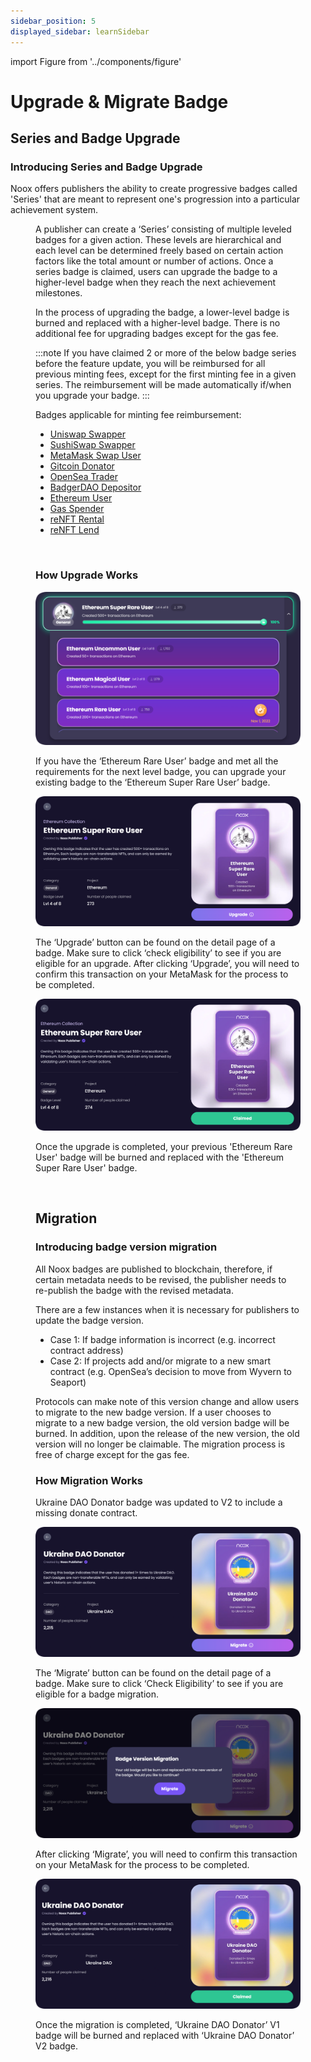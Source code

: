 ```yaml
---
sidebar_position: 5
displayed_sidebar: learnSidebar
---
```

import Figure from '../components/figure'

# Upgrade & Migrate Badge

## Series and Badge Upgrade

### Introducing Series and Badge Upgrade

Noox offers publishers the ability to create progressive badges called 'Series' that are meant to represent one's progression into a particular achievement system.

<Figure caption="Ethereum User Series" src="/img/ethereumUserSeries.png"/>

A publisher can create a ‘Series’ consisting of multiple leveled badges for a given action. These levels are hierarchical and each level can be determined freely based on certain action factors like the total amount or number of actions. Once a series badge is claimed, users can upgrade the badge to a higher-level badge when they reach the next achievement milestones. 

In the process of upgrading the badge, a lower-level badge is burned and replaced with a higher-level badge. There is no additional fee for upgrading badges except for the gas fee.

:::note
If you have claimed 2 or more of the below badge series before the feature update, you will be reimbursed for all previous minting fees, except for the first minting fee in a given series. The reimbursement will be made automatically if/when you upgrade your badge.
:::

Badges applicable for minting fee reimbursement:
- [Uniswap Swapper](https://noox.world/badge/104577845207406739233498577831854075688817521750848206372017175842561722417169)
- [SushiSwap Swapper](https://noox.world/badge/104577845207406739233498577831854075688817521750848206372017175842561722417153)
- [MetaMask Swap User](https://noox.world/badge/104577845207406739233498577831854075688817521750848206372017175842561722417180)
- [Gitcoin Donator](https://noox.world/badge/104577845207406739233498577831854075688817521750848206372017175842561722417213)
- [OpenSea Trader](https://noox.world/badge/104577845207406739233498577831854075688817521750848206372017175842561722417236)
- [BadgerDAO Depositor](https://noox.world/badge/104577845207406739233498577831854075688817521750848206372017175842561722417191)
- [Ethereum User](https://noox.world/badge/104577845207406739233498577831854075688817521750848206372017175842561722417161)
- [Gas Spender](https://noox.world/badge/104577845207406739233498577831854075688817521750848206372017175842561722417275)
- [reNFT Rental](https://noox.world/badge/104577845207406739233498577831854075688817521750848206372017175842561722417284)
- [reNFT Lend](https://noox.world/badge/104577845207406739233498577831854075688817521750848206372017175842561722417287)
<br class="in" />

### How Upgrade Works

![upgrade1](/img/upgrade1.png)

If you have the ‘Ethereum Rare User’ badge and met all the requirements for the next level badge, you can upgrade your existing badge to the ‘Ethereum Super Rare User’ badge. 

![upgrade2](/img/upgrade2.png)

The ‘Upgrade’ button can be found on the detail page of a badge. Make sure to click ‘check eligibility’ to see if you are eligible for an upgrade. After clicking ‘Upgrade’, you will need to confirm this transaction on your MetaMask for the process to be completed. 

![upgrade3](/img/upgrade3.png)

Once the upgrade is completed, your previous 'Ethereum Rare User' badge will be burned and replaced with the 'Ethereum Super Rare User' badge.

<br class="in" />

## Migration

### Introducing badge version migration 
All Noox badges are published to blockchain, therefore, if certain metadata needs to be revised, the publisher needs to re-publish the badge with the revised metadata.

There are a few instances when it is necessary for publishers to update the badge version.
- Case 1: If badge information is incorrect (e.g. incorrect contract address)
- Case 2: If projects add and/or migrate to a new smart contract (e.g. OpenSea’s decision to move from Wyvern to Seaport)

Protocols can make note of this version change and allow users to migrate to the new badge version. If a user chooses to migrate to a new badge version, the old version badge will be burned. In addition, upon the release of the new version, the old version will no longer be claimable. The migration process is free of charge except for the gas fee. 
<br class="in" />


### How Migration Works
Ukraine DAO Donator badge was updated to V2 to include a missing donate contract. 

![migrate1](/img/migrate1.png)

The ‘Migrate’ button can be found on the detail page of a badge. Make sure to click ‘Check Eligibility’ to see if you are eligible for a badge migration. 

![migrate2](/img/migrate2.png)

After clicking ‘Migrate’, you will need to confirm this transaction on your MetaMask for the process to be completed.

![migrate3](/img/migrate3.png)

Once the migration is completed, ‘Ukraine DAO Donator’ V1 badge will be burned and replaced with ‘Ukraine DAO Donator’ V2 badge.

